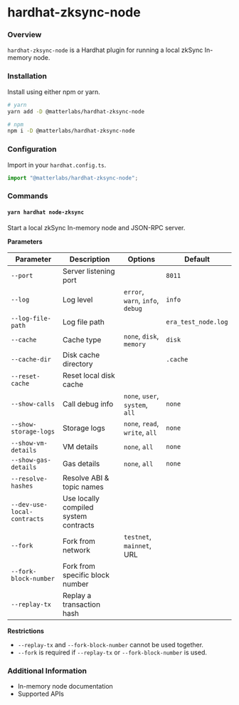 # hardhat-zksync-node

### Overview

`hardhat-zksync-node` is a Hardhat plugin for running a local zkSync In-memory node.

### Installation

Install using either npm or yarn.

```bash
# yarn
yarn add -D @matterlabs/hardhat-zksync-node

# npm
npm i -D @matterlabs/hardhat-zksync-node
```

### Configuration

Import in your `hardhat.config.ts`.

```typescript
import "@matterlabs/hardhat-zksync-node";
```

### Commands

#### `yarn hardhat node-zksync`

Start a local zkSync In-memory node and JSON-RPC server.

**Parameters**

| Parameter                   | Description                           | Options                          | Default             |
| --------------------------- | ------------------------------------- | -------------------------------- | ------------------- |
| `--port`                    | Server listening port                 |                                  | `8011`              |
| `--log`                     | Log level                             | `error`, `warn`, `info`, `debug` | `info`              |
| `--log-file-path`           | Log file path                         |                                  | `era_test_node.log` |
| `--cache`                   | Cache type                            | `none`, `disk`, `memory`         | `disk`              |
| `--cache-dir`               | Disk cache directory                  |                                  | `.cache`            |
| `--reset-cache`             | Reset local disk cache                |                                  |                     |
| `--show-calls`              | Call debug info                       | `none`, `user`, `system`, `all`  | `none`              |
| `--show-storage-logs`       | Storage logs                          | `none`, `read`, `write`, `all`   | `none`              |
| `--show-vm-details`         | VM details                            | `none`, `all`                    | `none`              |
| `--show-gas-details`        | Gas details                           | `none`, `all`                    | `none`              |
| `--resolve-hashes`          | Resolve ABI & topic names             |                                  |                     |
| `--dev-use-local-contracts` | Use locally compiled system contracts |                                  |                     |
| `--fork`                    | Fork from network                     | `testnet`, `mainnet`, URL        |                     |
| `--fork-block-number`       | Fork from specific block number       |                                  |                     |
| `--replay-tx`               | Replay a transaction hash             |                                  |                     |

**Restrictions**

* `--replay-tx` and `--fork-block-number` cannot be used together.
* `--fork` is required if `--replay-tx` or `--fork-block-number` is used.

### Additional Information

* In-memory node documentation
* Supported APIs
